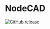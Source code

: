 # NodeCAD
[![GitHub release](https://img.shields.io/github/release/Naereen/StrapDown.js.svg)](https://GitHub.com/DashieSystems/NodeCAD/releases/)
